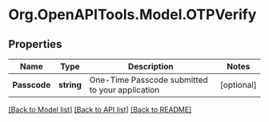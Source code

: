 
# Org.OpenAPITools.Model.OTPVerify

## Properties

Name | Type | Description | Notes
------------ | ------------- | ------------- | -------------
**Passcode** | **string** | One-Time Passcode submitted to your application | [optional] 

[[Back to Model list]](../README.md#documentation-for-models)
[[Back to API list]](../README.md#documentation-for-api-endpoints)
[[Back to README]](../README.md)

